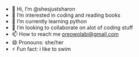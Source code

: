 - 👋 Hi, I’m @shesjustsharon
- 👀 I’m interested in coding and reading books
- 🌱 I’m currently learning python
- 💞️ I’m looking to collaborate on alot of coding stuff
- 📫 How to reach me oreowolabi@gmail.com
- 😄 Pronouns: she/her
- ⚡ Fun fact: i like to swim

<!---
shesjustsharon/shesjustsharon is a ✨ special ✨ repository because its `README.md` (this file) appears on your GitHub profile.
You can click the Preview link to take a look at your changes.
--->
